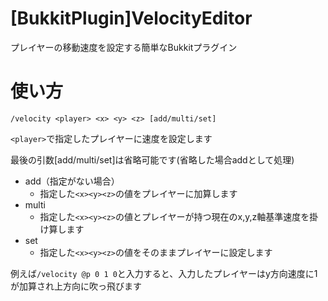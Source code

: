 # [BukkitPlugin]VelocityEditor
プレイヤーの移動速度を設定する簡単なBukkitプラグイン

# 使い方
`/velocity <player> <x> <y> <z> [add/multi/set]`

`<player>`で指定したプレイヤーに速度<x><y><z>を設定します

最後の引数[add/multi/set]は省略可能です(省略した場合addとして処理)

* add（指定がない場合）
	* 指定した`<x><y><z>`の値をプレイヤーに加算します
* multi
	* 指定した`<x><y><z>`の値とプレイヤーが持つ現在のx,y,z軸基準速度を掛け算します
* set
	* 指定した`<x><y><z>`の値をそのままプレイヤーに設定します

例えば`/velocity @p 0 1 0`と入力すると、入力したプレイヤーはy方向速度に1が加算され上方向に吹っ飛びます
